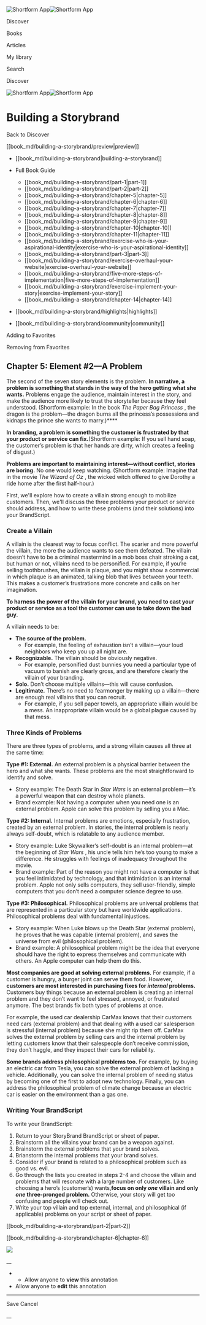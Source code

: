 ![Shortform App](/img/logo.36a2399e.svg)![Shortform App](/img/logo-dark.70c1b072.svg)

Discover

Books

Articles

My library

Search

Discover

![Shortform App](/img/logo.36a2399e.svg)![Shortform App](/img/logo-dark.70c1b072.svg)

# Building a Storybrand

Back to Discover

[[book_md/building-a-storybrand/preview|preview]]

  * [[book_md/building-a-storybrand|building-a-storybrand]]
  * Full Book Guide

    * [[book_md/building-a-storybrand/part-1|part-1]]
    * [[book_md/building-a-storybrand/part-2|part-2]]
    * [[book_md/building-a-storybrand/chapter-5|chapter-5]]
    * [[book_md/building-a-storybrand/chapter-6|chapter-6]]
    * [[book_md/building-a-storybrand/chapter-7|chapter-7]]
    * [[book_md/building-a-storybrand/chapter-8|chapter-8]]
    * [[book_md/building-a-storybrand/chapter-9|chapter-9]]
    * [[book_md/building-a-storybrand/chapter-10|chapter-10]]
    * [[book_md/building-a-storybrand/chapter-11|chapter-11]]
    * [[book_md/building-a-storybrand/exercise-who-is-your-aspirational-identity|exercise-who-is-your-aspirational-identity]]
    * [[book_md/building-a-storybrand/part-3|part-3]]
    * [[book_md/building-a-storybrand/exercise-overhaul-your-website|exercise-overhaul-your-website]]
    * [[book_md/building-a-storybrand/five-more-steps-of-implementation|five-more-steps-of-implementation]]
    * [[book_md/building-a-storybrand/exercise-implement-your-story|exercise-implement-your-story]]
    * [[book_md/building-a-storybrand/chapter-14|chapter-14]]
  * [[book_md/building-a-storybrand/highlights|highlights]]
  * [[book_md/building-a-storybrand/community|community]]



Adding to Favorites 

Removing from Favorites 

## Chapter 5: Element #2—A Problem

The second of the seven story elements is the problem. **In narrative, a problem is something that stands in the way of the hero getting what she wants.** Problems engage the audience, maintain interest in the story, and make the audience more likely to trust the storyteller because they feel understood. (Shortform example: In the book _The Paper Bag Princess_ , the dragon is the problem—the dragon burns all the princess’s possessions and kidnaps the prince she wants to marry.)****

**In branding, a problem is something the customer is frustrated by that your product or service can fix.**(Shortform example: If you sell hand soap, the customer’s problem is that her hands are dirty, which creates a feeling of disgust.)

**Problems are important to maintaining interest—without conflict, stories are boring.** No one would keep watching. (Shortform example: Imagine that in the movie _The Wizard of Oz_ , the wicked witch offered to give Dorothy a ride home after the first half-hour.)

First, we'll explore how to create a villain strong enough to mobilize customers. Then, we'll discuss the three problems your product or service should address, and how to write these problems (and their solutions) into your BrandScript.

### Create a Villain

A villain is the clearest way to focus conflict. The scarier and more powerful the villain, the more the audience wants to see them defeated. The villain doesn’t have to be a criminal mastermind in a mob boss chair stroking a cat, but human or not, villains need to be personified. For example, if you’re selling toothbrushes, the villain is plaque, and you might show a commercial in which plaque is an animated, talking blob that lives between your teeth. This makes a customer’s frustrations more concrete and calls on her imagination.

**To harness the power of the villain for your brand, you need to cast your product or service as a tool the customer can use to take down the bad guy.**

A villain needs to be:

  * **The source of the problem.**
    * For example, the feeling of exhaustion isn’t a villain—your loud neighbors who keep you up all night are.
  * **Recognizable.** The villain should be obviously negative.
    * For example, personified dust bunnies you need a particular type of vacuum to banish are clearly gross, and are therefore clearly the villain of your branding.
  * **Solo.** Don’t choose multiple villains—this will cause confusion.
  * **Legitimate.** There’s no need to fearmonger by making up a villain—there are enough real villains that you can recruit.
    * For example, if you sell paper towels, an appropriate villain would be a mess. An inappropriate villain would be a global plague caused by that mess.



### Three Kinds of Problems

There are three types of problems, and a strong villain causes all three at the same time:

**Type #1: External.** An external problem is a physical barrier between the hero and what she wants. These problems are the most straightforward to identify and solve.

  * Story example: The Death Star in _Star Wars_ is an external problem—it’s a powerful weapon that can destroy whole planets.
  * Brand example: Not having a computer when you need one is an external problem. Apple can solve this problem by selling you a Mac.



**Type #2: Internal.** Internal problems are emotions, especially frustration, created by an external problem. In stories, the internal problem is nearly always self-doubt, which is relatable to any audience member.

  * Story example: Luke Skywalker’s self-doubt is an internal problem—at the beginning of _Star Wars_ , his uncle tells him he’s too young to make a difference. He struggles with feelings of inadequacy throughout the movie.
  * Brand example: Part of the reason you might not have a computer is that you feel intimidated by technology, and that intimidation is an internal problem. Apple not only sells computers, they sell user-friendly, simple computers that you don’t need a computer science degree to use. 



**Type #3: Philosophical.** Philosophical problems are universal problems that are represented in a particular story but have worldwide applications. Philosophical problems deal with fundamental injustices.

  * Story example: When Luke blows up the Death Star (external problem), he proves that he was capable (internal problem), and saves the universe from evil (philosophical problem).
  * Brand example: A philosophical problem might be the idea that everyone should have the right to express themselves and communicate with others. An Apple computer can help them do this.



**Most companies are good at solving external problems.** For example, if a customer is hungry, a burger joint can serve them food. However, **customers are most interested in purchasing fixes for _internal_ problems.** Customers buy things because an external problem is creating an internal problem and they don’t want to feel stressed, annoyed, or frustrated anymore. The best brands fix both types of problems at once.

For example, the used car dealership CarMax knows that their customers need cars (external problem) and that dealing with a used car salesperson is stressful (internal problem) because she might rip them off. CarMax solves the external problem by selling cars and the internal problem by letting customers know that their salespeople don’t receive commission, they don’t haggle, and they inspect their cars for reliability.

**Some brands address philosophical problems too.** For example, by buying an electric car from Tesla, you can solve the external problem of lacking a vehicle. Additionally, you can solve the internal problem of needing status by becoming one of the first to adopt new technology. Finally, you can address the philosophical problem of climate change because an electric car is easier on the environment than a gas one.

### Writing Your BrandScript

To write your BrandScript:

  1. Return to your StoryBrand BrandScript or sheet of paper. 
  2. Brainstorm all the villains your brand can be a weapon against.
  3. Brainstorm the external problems that your brand solves.
  4. Brianstorm the internal problems that your brand solves.
  5. Consider if your brand is related to a philosophical problem such as good vs. evil.
  6. Go through the lists you created in steps 2-4 and choose the villain and problems that will resonate with a large number of customers. Like choosing a hero’s (customer’s) wants,**focus on only _one_ villain and only _one_ three-pronged problem.** Otherwise, your story will get too confusing and people will check out.
  7. Write your top villain and top external, internal, and philosophical (if applicable) problems on your script or sheet of paper. 



[[book_md/building-a-storybrand/part-2|part-2]]

[[book_md/building-a-storybrand/chapter-6|chapter-6]]

![](https://bat.bing.com/action/0?ti=56018282&Ver=2&mid=cd7e7328-8499-4d7a-b0d3-76242682d58b&sid=49fff5b0636c11eeb9c611038afc8668&vid=4a005010636c11ee80c703d4c4a7acd5&vids=0&msclkid=N&pi=0&lg=en-US&sw=800&sh=600&sc=24&nwd=1&tl=Shortform%20%7C%20Book&p=https%3A%2F%2Fwww.shortform.com%2Fapp%2Fbook%2Fbuilding-a-storybrand%2Fchapter-5&r=&lt=514&evt=pageLoad&sv=1&rn=269689)

__

  *   * Allow anyone to **view** this annotation
  * Allow anyone to **edit** this annotation



* * *

Save Cancel

__



